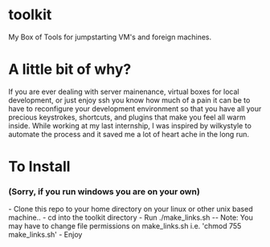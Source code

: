 toolkit
=======

My Box of Tools for jumpstarting VM's and foreign machines.


A little bit of why?
====================

If you are ever dealing with server mainenance, virtual boxes for local development, or just enjoy ssh you know how much of a pain it can be to have to reconfigure your development environment so that you have all your precious keystrokes, shortcuts, and plugins that make you feel all warm inside.  While working at my last internship, I was inspired by wilkystyle to automate the process and it saved me a lot of heart ache in the long run.

<h1>To Install</h1> 
<h3>(Sorry, if you run windows you are on your own)</h3>
- Clone this repo to your home directory on your linux or other unix based machine..
- cd into the toolkit directory
- Run ./make_links.sh
   -- Note: You may have to change file permissions on make_links.sh i.e. 'chmod 755 make_links.sh'
- Enjoy
